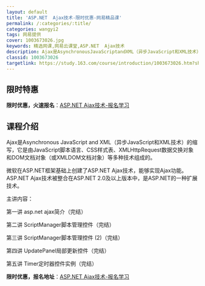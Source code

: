```yaml
---
layout: default
title: 'ASP.NET  Ajax技术-限时优惠-网易精品课'
permalink: /:categories/:title/
categories: wangyi2
tags: 网易提供
cover: 1003673026.jpg
keywords: 精选网课,网易云课堂,ASP.NET  Ajax技术
description: Ajax是AsynchronousJavaScriptandXML（异步JavaScript和XML技术）的缩写，它是由
classid: 1003673026
targetlink: https://study.163.com/course/introduction/1003673026.htm?share=1&shareId=1025206652&utm_campaign=share&utm_medium=iphoneShare&utm_source=&utm_u=1025206652
---
```


## 限时特惠

**限时优惠，火速报名**：[ASP.NET  Ajax技术-报名学习](https://study.163.com/course/introduction/1003673026.htm?share=1&shareId=1025206652&utm_campaign=share&utm_medium=iphoneShare&utm_source=&utm_u=1025206652)

## 课程介绍

Ajax是Asynchronous JavaScript and XML（异步JavaScript和XML技术）的缩写，它是由JavaScript脚本语言、CSS样式表、XMLHttpRequest数据交换对象和DOM文档对象（或XMLDOM文档对象）等多种技术组成的。

 微软在ASP.NET框架基础上创建了ASP.NET Ajax技术，能够实现Ajax功能。ASP.NET Ajax技术被整合在ASP.NET 2.0及以上版本中，是ASP.NET的一种扩展技术。

主讲内容：

第一讲 asp.net ajax简介（完结）

第二讲 ScriptManager脚本管理控件（完结）

第三讲 ScriptManager脚本管理控件 (2)（完结）

第四讲 UpdatePanel局部更新控件（完结）

第五讲 Timer定时器控件实例（完结）

**限时优惠，报名地址**：[ASP.NET  Ajax技术-报名学习](https://study.163.com/course/introduction/1003673026.htm?share=1&shareId=1025206652&utm_campaign=share&utm_medium=iphoneShare&utm_source=&utm_u=1025206652)

